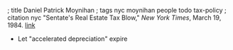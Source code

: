 ; title Daniel Patrick Moynihan
; tags nyc moynihan people todo tax-policy
; citation nyc "Sentate's Real Estate Tax Blow," *New York Times*, March 19, 1984. [link](http://www.nytimes.com/1984/03/19/business/senate-s-real-estate-tax-blow.html)

- Let "accelerated depreciation" expire
